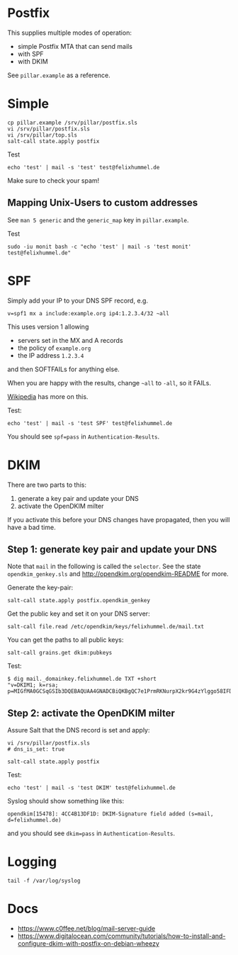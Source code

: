 # Postfix

This supplies multiple modes of operation:

- simple Postfix MTA that can send mails
- with SPF
- with DKIM

See `pillar.example` as a reference.


# Simple
```
cp pillar.example /srv/pillar/postfix.sls
vi /srv/pillar/postfix.sls
vi /srv/pillar/top.sls
salt-call state.apply postfix
```

Test
```
echo 'test' | mail -s 'test' test@felixhummel.de
```

Make sure to check your spam!


## Mapping Unix-Users to custom addresses
See `man 5 generic` and the `generic_map` key in `pillar.example`.

Test
```
sudo -iu monit bash -c "echo 'test' | mail -s 'test monit' test@felixhummel.de"
```


# SPF
Simply add your IP to your DNS SPF record, e.g.
```
v=spf1 mx a include:example.org ip4:1.2.3.4/32 ~all
```
This uses version 1 allowing

- servers set in the MX and A records
- the policy of `example.org`
- the IP address `1.2.3.4`

and then SOFTFAILs for anything else.

When you are happy with the results, change `~all` to `-all`, so it FAILs.

[Wikipedia](https://en.wikipedia.org/wiki/Sender_Policy_Framework) has more on this.

Test:
```
echo 'test' | mail -s 'test SPF' test@felixhummel.de
```

You should see `spf=pass` in `Authentication-Results`.


# DKIM
There are two parts to this:

1. generate a key pair and update your DNS
2. activate the OpenDKIM milter

If you activate this before your DNS changes have propagated, then you will have a bad time.

## Step 1: generate key pair and update your DNS
Note that `mail` in the following is called the `selector`. See the state `opendkim_genkey.sls`
and http://opendkim.org/opendkim-README for more.

Generate the key-pair:
```
salt-call state.apply postfix.opendkim_genkey
```

Get the public key and set it on your DNS server:
```
salt-call file.read /etc/opendkim/keys/felixhummel.de/mail.txt
```

You can get the paths to all public keys:
```
salt-call grains.get dkim:pubkeys
```

Test:
```
$ dig mail._domainkey.felixhummel.de TXT +short
"v=DKIM1; k=rsa; p=MIGfMA0GCSqGSIb3DQEBAQUAA4GNADCBiQKBgQC7e1PrmRKNurpX2kr9G4zYlggo58IFDUHWTs+GAYyRhL6SyyKwsLxVFY6Cu7kJS7iBW/obAI6uCmWTJF9G+cgeXZHo8Z3BmtGV2P94KFZmh2yruH1mtypLwQR8v5a5iCS8u+VrBNPcW8aPxAAk5BN29usL5wxVDxhn/M6N8cEigwIDAQAB"
```

## Step 2: activate the OpenDKIM milter
Assure Salt that the DNS record is set and apply:
```
vi /srv/pillar/postfix.sls
# dns_is_set: true

salt-call state.apply postfix
```

Test:
```
echo 'test' | mail -s 'test DKIM' test@felixhummel.de
```

Syslog should show something like this:
```
opendkim[15478]: 4CC4B13DF1D: DKIM-Signature field added (s=mail, d=felixhummel.de)
```

and you should see `dkim=pass` in `Authentication-Results`.


# Logging
```
tail -f /var/log/syslog
```


# Docs
- https://www.c0ffee.net/blog/mail-server-guide
- https://www.digitalocean.com/community/tutorials/how-to-install-and-configure-dkim-with-postfix-on-debian-wheezy
